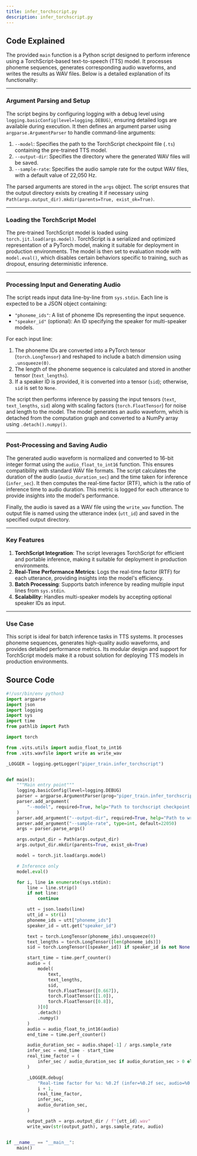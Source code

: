 ```yaml
---
title: infer_torchscript.py
description: infer_torchscript.py
---
```


## Code Explained

The provided `main` function is a Python script designed to perform inference using a TorchScript-based text-to-speech (TTS) model. It processes phoneme sequences, generates corresponding audio waveforms, and writes the results as WAV files. Below is a detailed explanation of its functionality:

---

### **Argument Parsing and Setup**
The script begins by configuring logging with a debug level using `logging.basicConfig(level=logging.DEBUG)`, ensuring detailed logs are available during execution. It then defines an argument parser using `argparse.ArgumentParser` to handle command-line arguments:
1. `--model`: Specifies the path to the TorchScript checkpoint file (`.ts`) containing the pre-trained TTS model.
2. `--output-dir`: Specifies the directory where the generated WAV files will be saved.
3. `--sample-rate`: Specifies the audio sample rate for the output WAV files, with a default value of 22,050 Hz.

The parsed arguments are stored in the `args` object. The script ensures that the output directory exists by creating it if necessary using `Path(args.output_dir).mkdir(parents=True, exist_ok=True)`.

---

### **Loading the TorchScript Model**
The pre-trained TorchScript model is loaded using `torch.jit.load(args.model)`. TorchScript is a serialized and optimized representation of a PyTorch model, making it suitable for deployment in production environments. The model is then set to evaluation mode with `model.eval()`, which disables certain behaviors specific to training, such as dropout, ensuring deterministic inference.

---

### **Processing Input and Generating Audio**
The script reads input data line-by-line from `sys.stdin`. Each line is expected to be a JSON object containing:
- `"phoneme_ids"`: A list of phoneme IDs representing the input sequence.
- `"speaker_id"` (optional): An ID specifying the speaker for multi-speaker models.

For each input line:
1. The phoneme IDs are converted into a PyTorch tensor (`torch.LongTensor`) and reshaped to include a batch dimension using `.unsqueeze(0)`.
2. The length of the phoneme sequence is calculated and stored in another tensor (`text_lengths`).
3. If a speaker ID is provided, it is converted into a tensor (`sid`); otherwise, `sid` is set to `None`.

The script then performs inference by passing the input tensors (`text`, `text_lengths`, `sid`) along with scaling factors (`torch.FloatTensor`) for noise and length to the model. The model generates an audio waveform, which is detached from the computation graph and converted to a NumPy array using `.detach().numpy()`.

---

### **Post-Processing and Saving Audio**
The generated audio waveform is normalized and converted to 16-bit integer format using the `audio_float_to_int16` function. This ensures compatibility with standard WAV file formats. The script calculates the duration of the audio (`audio_duration_sec`) and the time taken for inference (`infer_sec`). It then computes the real-time factor (RTF), which is the ratio of inference time to audio duration. This metric is logged for each utterance to provide insights into the model's performance.

Finally, the audio is saved as a WAV file using the `write_wav` function. The output file is named using the utterance index (`utt_id`) and saved in the specified output directory.

---

### **Key Features**
1. **TorchScript Integration**: The script leverages TorchScript for efficient and portable inference, making it suitable for deployment in production environments.
2. **Real-Time Performance Metrics**: Logs the real-time factor (RTF) for each utterance, providing insights into the model's efficiency.
3. **Batch Processing**: Supports batch inference by reading multiple input lines from `sys.stdin`.
4. **Scalability**: Handles multi-speaker models by accepting optional speaker IDs as input.

---

### **Use Case**
This script is ideal for batch inference tasks in TTS systems. It processes phoneme sequences, generates high-quality audio waveforms, and provides detailed performance metrics. Its modular design and support for TorchScript models make it a robust solution for deploying TTS models in production environments.

## Source Code

```py
#!/usr/bin/env python3
import argparse
import json
import logging
import sys
import time
from pathlib import Path

import torch

from .vits.utils import audio_float_to_int16
from .vits.wavfile import write as write_wav

_LOGGER = logging.getLogger("piper_train.infer_torchscript")


def main():
    """Main entry point"""
    logging.basicConfig(level=logging.DEBUG)
    parser = argparse.ArgumentParser(prog="piper_train.infer_torchscript")
    parser.add_argument(
        "--model", required=True, help="Path to torchscript checkpoint (.ts)"
    )
    parser.add_argument("--output-dir", required=True, help="Path to write WAV files")
    parser.add_argument("--sample-rate", type=int, default=22050)
    args = parser.parse_args()

    args.output_dir = Path(args.output_dir)
    args.output_dir.mkdir(parents=True, exist_ok=True)

    model = torch.jit.load(args.model)

    # Inference only
    model.eval()

    for i, line in enumerate(sys.stdin):
        line = line.strip()
        if not line:
            continue

        utt = json.loads(line)
        utt_id = str(i)
        phoneme_ids = utt["phoneme_ids"]
        speaker_id = utt.get("speaker_id")

        text = torch.LongTensor(phoneme_ids).unsqueeze(0)
        text_lengths = torch.LongTensor([len(phoneme_ids)])
        sid = torch.LongTensor([speaker_id]) if speaker_id is not None else None

        start_time = time.perf_counter()
        audio = (
            model(
                text,
                text_lengths,
                sid,
                torch.FloatTensor([0.667]),
                torch.FloatTensor([1.0]),
                torch.FloatTensor([0.8]),
            )[0]
            .detach()
            .numpy()
        )
        audio = audio_float_to_int16(audio)
        end_time = time.perf_counter()

        audio_duration_sec = audio.shape[-1] / args.sample_rate
        infer_sec = end_time - start_time
        real_time_factor = (
            infer_sec / audio_duration_sec if audio_duration_sec > 0 else 0.0
        )

        _LOGGER.debug(
            "Real-time factor for %s: %0.2f (infer=%0.2f sec, audio=%0.2f sec)",
            i + 1,
            real_time_factor,
            infer_sec,
            audio_duration_sec,
        )

        output_path = args.output_dir / f"{utt_id}.wav"
        write_wav(str(output_path), args.sample_rate, audio)


if __name__ == "__main__":
    main()
```